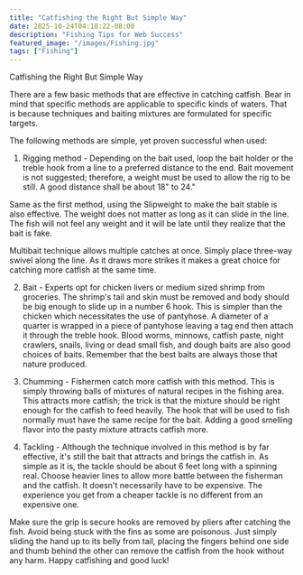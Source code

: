 ```yaml
---
title: "Catfishing the Right But Simple Way"
date: 2025-10-24T04:18:22-08:00
description: "Fishing Tips for Web Success"
featured_image: "/images/Fishing.jpg"
tags: ["Fishing"]
---
```


Catfishing the Right But Simple Way

There are a few basic methods that are effective in catching catfish.  Bear in mind that specific methods are applicable to specific kinds of waters.  That is because techniques and baiting mixtures are formulated for specific targets.

The following methods are simple, yet proven successful when used:

1) Rigging method - Depending on the bait used, loop the bait holder or the treble hook from a line to a preferred distance to the end.  Bait movement is not suggested; therefore, a weight must be used to allow the rig to be still.  A good distance shall be about 18" to 24."  

Same as the first method, using the Slipweight to make the bait stable is also effective.  The weight does not matter as long as it can slide in the line.  The fish will not feel any weight and it will be late until they realize that the bait is fake.

Multibait technique allows multiple catches at once.  Simply place three-way swivel along the line.  As it draws more strikes it makes a great choice for catching more catfish at the same time.

2) Bait - Experts opt for chicken livers or medium sized shrimp from groceries.  The shrimp's tail and skin must be removed and body should be big enough to slide up in a number 6 hook.  This is simpler than the chicken which necessitates the use of pantyhose.  A diameter of a quarter is wrapped in a piece of pantyhose leaving a tag end then attach it through the treble hook.  Blood worms, minnows, catfish paste, night crawlers, snails, living or dead small fish, and dough baits are also good choices of baits.  Remember that the best baits are always those that nature produced. 

3) Chumming - Fishermen catch more catfish with this method.  This is simply throwing balls of mixtures of natural recipes in the fishing area.  This attracts more catfish; the trick is that the mixture should be right enough for the catfish to feed heavily.  The hook that will be used to fish normally must have the same recipe for the bait.  Adding a good smelling flavor into the pasty mixture attracts catfish more.  

4) Tackling - Although the technique involved in this method is by far effective, it's still the bait that attracts and brings the catfish in.  As simple as it is, the tackle should be about 6 feet long with a spinning real.  Choose heavier lines to allow more battle between the fisherman and the catfish.  It doesn't necessarily have to be expensive.  The experience you get from a cheaper tackle is no different from an expensive one.

Make sure the grip is secure hooks are removed by pliers after catching the fish.  Avoid being stuck with the fins as some are poisonous.  Just simply sliding the hand up to its belly from tail, placing the fingers behind one side and thumb behind the other can remove the catfish from the hook without any harm.  Happy catfishing and good luck!

